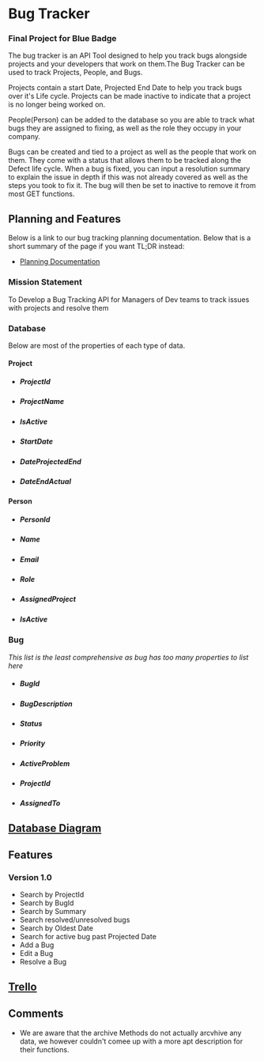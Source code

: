 # Bug Tracker
### Final Project for Blue Badge

The bug tracker is an API Tool designed to help you track bugs alongside projects and your developers that work on them.The Bug Tracker can be used to track Projects, People, and Bugs. 

Projects contain a start Date, Projected End Date to help you track bugs over it's Life cycle. Projects can be made inactive to indicate that a project is no longer being worked on. 

People(Person) can be added to the database so you are able to track what bugs they are assigned to fixing, as well as the role they occupy in your company.

Bugs can be created and tied to a project as well as the people that work on them. They come with a status that allows them to be tracked along the Defect life cycle. When a bug is fixed, you can input a resolution summary to explain the issue in depth if this was not already covered as well as the steps you took to fix it. The bug will then be set to inactive to remove it from most GET functions.

## Planning and Features
Below is a link to our bug tracking planning documentation. Below that is a short summary of the page if you want TL;DR instead:
- [Planning Documentation](https://docs.google.com/document/d/1ktK-8RbWFFBU3GeE9QMkWSnxeN5B-88NMvJKZRC3Klo/edit?usp=sharing)

### Mission Statement
To Develop a Bug Tracking API for Managers of Dev teams to track issues with projects and resolve them

### Database
Below are most of the properties of each type of data.

#### Project
- ##### ProjectId
- ##### ProjectName
- ##### IsActive
- ##### StartDate
- ##### DateProjectedEnd
- ##### DateEndActual

#### Person
- ##### PersonId
- ##### Name
- ##### Email
- ##### Role
- ##### AssignedProject
- ##### IsActive

### Bug
*This list is the least comprehensive as bug has too many properties to list here*
- ##### BugId
- ##### BugDescription
- ##### Status
- ##### Priority
- ##### ActiveProblem
- ##### ProjectId
- ##### AssignedTo

## [Database Diagram](https://dbdiagram.io/d/613f994c825b5b01460028dd)

## Features
### Version 1.0
- Search by ProjectId
- Search by BugId
- Search by Summary
- Search resolved/unresolved bugs
- Search by Oldest Date
- Search for active bug past Projected Date
- Add a Bug
- Edit a Bug
- Resolve a Bug

## [Trello](https://trello.com/b/Owecq6EG/bug-tracker)

## Comments
- We are aware that the archive Methods do not actually arcvhive any data, we however couldn't comee up with a more apt description for their functions.


